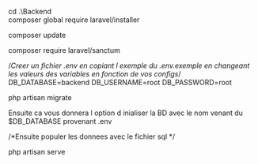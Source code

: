 cd .\Backend\
composer global require laravel/installer

composer update


composer require laravel/sanctum

/*Creer un fichier .env en copiant l exemple du .env.exemple en changeant les valeurs des variables en fonction de vos configs*/
DB_DATABASE=backend
DB_USERNAME=root
DB_PASSWORD=root

php artisan migrate

Ensuite ca vous donnera l option d inialiser la BD avec le nom venant du  $DB_DATABASE provenant .env


/*Ensuite populer les donnees avec le fichier sql */

php artisan serve